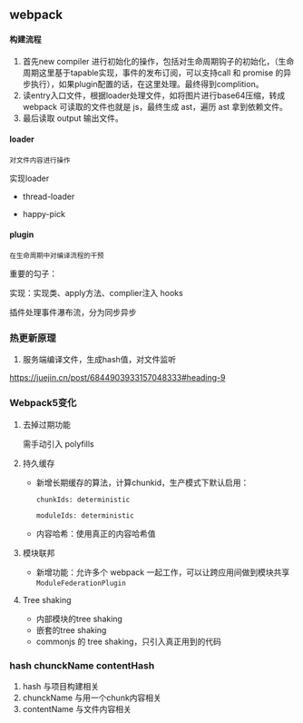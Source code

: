 ## webpack

#### 构建流程

1. 首先new compiler 进行初始化的操作，包括对生命周期钩子的初始化，（生命周期这里基于tapable实现，事件的发布订阅，可以支持call 和 promise 的异步执行），如果plugin配置的话，在这里处理。最终得到complition。
2. 读entry入口文件，根据loader处理文件，如将图片进行base64压缩，转成webpack 可读取的文件也就是 js，最终生成 ast，遍历 ast 拿到依赖文件。
3. 最后读取 output 输出文件。

#### loader

`对文件内容进行操作`

实现loader

* thread-loader

* happy-pick

#### plugin

`在生命周期中对编译流程的干预`

重要的勾子：

实现：实现类、apply方法、complier注入 hooks

插件处理事件瀑布流，分为同步异步

### 热更新原理

1. 服务端编译文件，生成hash值，对文件监听

https://juejin.cn/post/6844903933157048333#heading-9

### Webpack5变化

1. 去掉过期功能

   需手动引入 polyfills 

2. 持久缓存

   * 新增长期缓存的算法，计算chunkid，生产模式下默认启用：

     `chunkIds: deterministic`

     `moduleIds: deterministic`

   * 内容哈希：使用真正的内容哈希值

3. 模块联邦

   * 新增功能：允许多个 webpack 一起工作，可以让跨应用间做到模块共享`ModuleFederationPlugin`

4. Tree shaking

   * 内部模块的tree shaking
   * 嵌套的tree shaking
   * commonjs 的 tree shaking，只引入真正用到的代码

### hash chunckName contentHash

1. hash 与项目构建相关
2. chunckName 与用一个chunk内容相关
3. contentName 与文件内容相关



